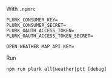 With `.npmrc`

```
PLURK_CONSUMER_KEY=
PLURK_CONSUMER_SECRET=
PLURK_OAUTH_ACCESS_TOKEN=
PLURK_OAUTH_ACCESS_TOKEN_SECRET=

OPEN_WEATHER_MAP_API_KEY=
```

Run

```
npm run plurk all|weather|ptt [debug]
```
